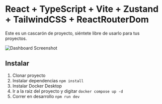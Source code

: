 # React + TypeScript + Vite + Zustand + TailwindCSS + ReactRouterDom

Este es un cascarón de proyecto, siéntete libre de usarlo para tus proyectos.

<img src="https://github.com/Klerith/zustand-mini-curso/blob/main/public/screenshot.png?raw=true" alt="Dashboard Screenshot">

## Instalar

1. Clonar proyecto
2. Instalar dependencias `npm install`
3. Instalar Docker Desktop
4. Ir a la raiz del proyecto y digitar `docker compose up -d`
5. Correr en desarrollo `npm run dev`
